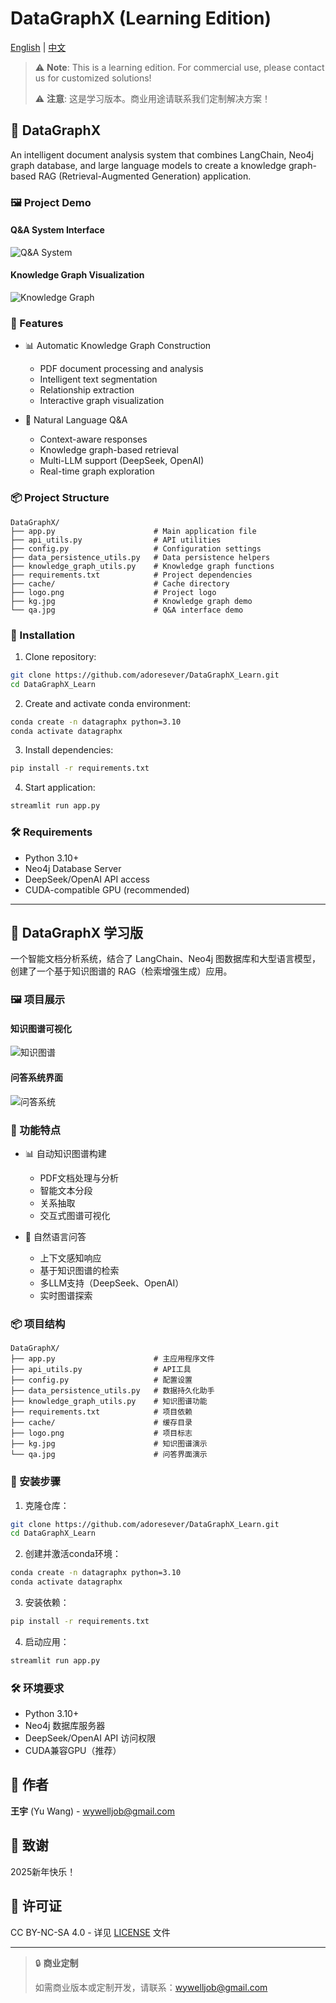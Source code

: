 # DataGraphX (Learning Edition)

[English](#english) | [中文](#chinese)

> ⚠️ **Note**: This is a learning edition. For commercial use, please contact us for customized solutions!
> 
> ⚠️ **注意**: 这是学习版本。商业用途请联系我们定制解决方案！

<a name="english"></a>
## 🌟 DataGraphX

An intelligent document analysis system that combines LangChain, Neo4j graph database, and large language models to create a knowledge graph-based RAG (Retrieval-Augmented Generation) application.

### 🖼️ Project Demo

#### Q&A System Interface
![Q&A System](qa.jpg)

#### Knowledge Graph Visualization
![Knowledge Graph](kg.jpg)

### 🚀 Features

- 📊 Automatic Knowledge Graph Construction
  - PDF document processing and analysis
  - Intelligent text segmentation
  - Relationship extraction
  - Interactive graph visualization

- 🤖 Natural Language Q&A
  - Context-aware responses
  - Knowledge graph-based retrieval
  - Multi-LLM support (DeepSeek, OpenAI)
  - Real-time graph exploration

### 📦 Project Structure
```
DataGraphX/
├── app.py                      # Main application file
├── api_utils.py                # API utilities
├── config.py                   # Configuration settings
├── data_persistence_utils.py   # Data persistence helpers
├── knowledge_graph_utils.py    # Knowledge graph functions
├── requirements.txt            # Project dependencies
├── cache/                      # Cache directory
├── logo.png                    # Project logo
├── kg.jpg                      # Knowledge graph demo
└── qa.jpg                      # Q&A interface demo
```

### 🔧 Installation

1. Clone repository:
```bash
git clone https://github.com/adoresever/DataGraphX_Learn.git
cd DataGraphX_Learn
```

2. Create and activate conda environment:
```bash
conda create -n datagraphx python=3.10
conda activate datagraphx
```

3. Install dependencies:
```bash
pip install -r requirements.txt
```

4. Start application:
```bash
streamlit run app.py
```

### 🛠️ Requirements

- Python 3.10+
- Neo4j Database Server
- DeepSeek/OpenAI API access
- CUDA-compatible GPU (recommended)

---

<a name="chinese"></a>
## 🌟 DataGraphX 学习版

一个智能文档分析系统，结合了 LangChain、Neo4j 图数据库和大型语言模型，创建了一个基于知识图谱的 RAG（检索增强生成）应用。

### 🖼️ 项目展示

#### 知识图谱可视化
![知识图谱](kg.jpg)

#### 问答系统界面
![问答系统](qa.jpg)

### 🚀 功能特点

- 📊 自动知识图谱构建
  - PDF文档处理与分析
  - 智能文本分段
  - 关系抽取
  - 交互式图谱可视化

- 🤖 自然语言问答
  - 上下文感知响应
  - 基于知识图谱的检索
  - 多LLM支持（DeepSeek、OpenAI）
  - 实时图谱探索

### 📦 项目结构
```
DataGraphX/
├── app.py                      # 主应用程序文件
├── api_utils.py                # API工具
├── config.py                   # 配置设置
├── data_persistence_utils.py   # 数据持久化助手
├── knowledge_graph_utils.py    # 知识图谱功能
├── requirements.txt            # 项目依赖
├── cache/                      # 缓存目录
├── logo.png                    # 项目标志
├── kg.jpg                      # 知识图谱演示
└── qa.jpg                      # 问答界面演示
```

### 🔧 安装步骤

1. 克隆仓库：
```bash
git clone https://github.com/adoresever/DataGraphX_Learn.git
cd DataGraphX_Learn
```

2. 创建并激活conda环境：
```bash
conda create -n datagraphx python=3.10
conda activate datagraphx
```

3. 安装依赖：
```bash
pip install -r requirements.txt
```

4. 启动应用：
```bash
streamlit run app.py
```

### 🛠️ 环境要求

- Python 3.10+
- Neo4j 数据库服务器
- DeepSeek/OpenAI API 访问权限
- CUDA兼容GPU（推荐）

## 👥 作者

**王宇** (Yu Wang) - [wywelljob@gmail.com](mailto:Wywelljob@gmail.com)

## 📝 致谢

2025新年快乐！

## 📄 许可证

CC BY-NC-SA 4.0 - 详见 [LICENSE](LICENSE) 文件

---

> 🔒 **商业定制**
> 
> 如需商业版本或定制开发，请联系：[wywelljob@gmail.com](mailto:Wywelljob@gmail.com)
